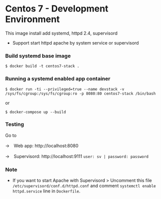# Centos 7 - Development Environment

This image install add systemd, httpd 2.4, supervisord
- Support start httpd apache by system service or supervisord

### Build systemd base image

```
$ docker build -t centos7-stack .
```

### Running a systemd enabled app container

```
$ docker run -ti --privileged=true --name devstack -v /sys/fs/cgroup:/sys/fs/cgroup:ro -p 8080:80 centos7-stack /bin/bash
```

or

```
$ docker-compose up --build
```

### Testing

Go to

→　Web app: http://localhost:8080

→　Supervisord: http://localhost:9111 `user: sv | password: password`

### Note

- If you want to start Apache with Supervisord > Uncomment this file `/etc/supervisord/conf.d/httpd.conf` and comment `systemctl enable httpd.service` line in `Dockerfile`.
